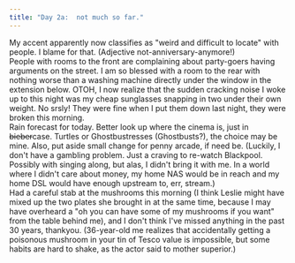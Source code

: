 ```yaml
---
title: "Day 2a:  not much so far."
---
```


<p>My accent apparently now classifies as "weird and difficult to locate" with people. I blame <lj user="lcohen" /> for that. (Adjective not-anniversary-anymore!)
<br/>
People with rooms to the front are complaining about party-goers having arguments on the street. I am so blessed with a room to the rear with nothing worse than a washing machine directly under the window in the extension below. OTOH, I now realize that the sudden cracking noise I woke up to this night was my cheap sunglasses snapping in two under their own weight. No srsly! They were fine when I put them down last night, they were broken this morning.
<br/>
Rain forecast for today. Better look up where the cinema is, just in <s>bieber</s>case. Turtles or Ghostbustresses (Ghostbusts?), the choice may be mine. Also, put aside small change for penny arcade, if need be. (Luckily, I don't have a gambling problem. Just a craving to re-watch Blackpool. Possibly with singing along, but alas, I didn't bring it with me. In a world where I didn't care about money, my home NAS would be in reach and my home DSL would have enough upstream to, err, stream.)
<br/>
Had a careful stab at the mushrooms this morning (I think Leslie might have mixed up the two plates she brought in at the same time, because I may have overheard a "oh you can have some of my mushrooms if you want" from the table behind me), and I don't think I've missed anything in the past 30 years, thankyou. (36-year-old me realizes that accidentally getting a poisonous mushroom in your tin of Tesco value is impossible, but some habits are hard to shake, as the actor said to mother superior.)</p>

